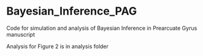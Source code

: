 # Bayesian_Inference_PAG

Code for simulation and analysis of Bayesian Inference in Prearcuate Gyrus manuscript

Analysis for Figure 2 is in analysis folder
